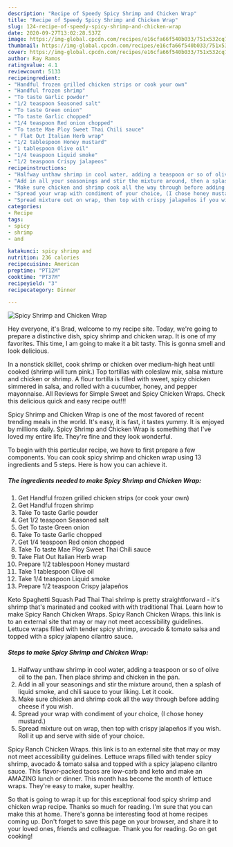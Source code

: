 ```yaml
---
description: "Recipe of Speedy Spicy Shrimp and Chicken Wrap"
title: "Recipe of Speedy Spicy Shrimp and Chicken Wrap"
slug: 124-recipe-of-speedy-spicy-shrimp-and-chicken-wrap
date: 2020-09-27T13:02:28.537Z
image: https://img-global.cpcdn.com/recipes/e16cfa66f540b033/751x532cq70/spicy-shrimp-and-chicken-wrap-recipe-main-photo.jpg
thumbnail: https://img-global.cpcdn.com/recipes/e16cfa66f540b033/751x532cq70/spicy-shrimp-and-chicken-wrap-recipe-main-photo.jpg
cover: https://img-global.cpcdn.com/recipes/e16cfa66f540b033/751x532cq70/spicy-shrimp-and-chicken-wrap-recipe-main-photo.jpg
author: Ray Ramos
ratingvalue: 4.1
reviewcount: 5133
recipeingredient:
- "Handful frozen grilled chicken strips or cook your own"
- "Handful frozen shrimp"
- "To taste Garlic powder"
- "1/2 teaspoon Seasoned salt"
- "To taste Green onion"
- "To taste Garlic chopped"
- "1/4 teaspoon Red onion chopped"
- "To taste Mae Ploy Sweet Thai Chili sauce"
- " Flat Out Italian Herb wrap"
- "1/2 tablespoon Honey mustard"
- "1 tablespoon Olive oil"
- "1/4 teaspoon Liquid smoke"
- "1/2 teaspoon Crispy jalapeos"
recipeinstructions:
- "Halfway unthaw shrimp in cool water, adding a teaspoon or so of olive oil to the pan. Then place shrimp and chicken in the pan."
- "Add in all your seasonings and stir the mixture around, then a splash of liquid smoke, and chili sauce to your liking. Let it cook."
- "Make sure chicken and shrimp cook all the way through before adding cheese if you wish."
- "Spread your wrap with condiment of your choice, (I chose honey mustard.)"
- "Spread mixture out on wrap, then top with crispy jalapeños if you wish. Roll it up and serve with side of your choice."
categories:
- Recipe
tags:
- spicy
- shrimp
- and

katakunci: spicy shrimp and 
nutrition: 236 calories
recipecuisine: American
preptime: "PT12M"
cooktime: "PT37M"
recipeyield: "3"
recipecategory: Dinner

---
```



![Spicy Shrimp and Chicken Wrap](https://img-global.cpcdn.com/recipes/e16cfa66f540b033/751x532cq70/spicy-shrimp-and-chicken-wrap-recipe-main-photo.jpg)

Hey everyone, it's Brad, welcome to my recipe site. Today, we're going to prepare a distinctive dish, spicy shrimp and chicken wrap. It is one of my favorites. This time, I am going to make it a bit tasty. This is gonna smell and look delicious.

In a nonstick skillet, cook shrimp or chicken over medium-high heat until cooked (shrimp will turn pink.) Top tortillas with coleslaw mix, salsa mixture and chicken or shrimp. A flour tortilla is filled with sweet, spicy chicken simmered in salsa, and rolled with a cucumber, honey, and pepper mayonnaise. All Reviews for Simple Sweet and Spicy Chicken Wraps. Check this delicious quick and easy recipe out!!!

Spicy Shrimp and Chicken Wrap is one of the most favored of recent trending meals in the world. It's easy, it is fast, it tastes yummy. It is enjoyed by millions daily. Spicy Shrimp and Chicken Wrap is something that I've loved my entire life. They're fine and they look wonderful.


To begin with this particular recipe, we have to first prepare a few components. You can cook spicy shrimp and chicken wrap using 13 ingredients and 5 steps. Here is how you can achieve it.

<!--inarticleads1-->

##### The ingredients needed to make Spicy Shrimp and Chicken Wrap:

1. Get Handful frozen grilled chicken strips (or cook your own)
1. Get Handful frozen shrimp
1. Take To taste Garlic powder
1. Get 1/2 teaspoon Seasoned salt
1. Get To taste Green onion
1. Take To taste Garlic chopped
1. Get 1/4 teaspoon Red onion chopped
1. Take To taste Mae Ploy Sweet Thai Chili sauce
1. Take  Flat Out Italian Herb wrap
1. Prepare 1/2 tablespoon Honey mustard
1. Take 1 tablespoon Olive oil
1. Take 1/4 teaspoon Liquid smoke
1. Prepare 1/2 teaspoon Crispy jalapeños


Keto Spaghetti Squash Pad Thai Thai shrimp is pretty straightforward - it&#39;s shrimp that&#39;s marinated and cooked with with traditional Thai. Learn how to make Spicy Ranch Chicken Wraps. Spicy Ranch Chicken Wraps. this link is to an external site that may or may not meet accessibility guidelines. Lettuce wraps filled with tender spicy shrimp, avocado &amp; tomato salsa and topped with a spicy jalapeno cilantro sauce. 

<!--inarticleads2-->

##### Steps to make Spicy Shrimp and Chicken Wrap:

1. Halfway unthaw shrimp in cool water, adding a teaspoon or so of olive oil to the pan. Then place shrimp and chicken in the pan.
1. Add in all your seasonings and stir the mixture around, then a splash of liquid smoke, and chili sauce to your liking. Let it cook.
1. Make sure chicken and shrimp cook all the way through before adding cheese if you wish.
1. Spread your wrap with condiment of your choice, (I chose honey mustard.)
1. Spread mixture out on wrap, then top with crispy jalapeños if you wish. Roll it up and serve with side of your choice.


Spicy Ranch Chicken Wraps. this link is to an external site that may or may not meet accessibility guidelines. Lettuce wraps filled with tender spicy shrimp, avocado &amp; tomato salsa and topped with a spicy jalapeno cilantro sauce. This flavor-packed tacos are low-carb and keto and make an AMAZING lunch or dinner. This month has become the month of lettuce wraps. They&#39;re easy to make, super healthy. 

So that is going to wrap it up for this exceptional food spicy shrimp and chicken wrap recipe. Thanks so much for reading. I'm sure that you can make this at home. There's gonna be interesting food at home recipes coming up. Don't forget to save this page on your browser, and share it to your loved ones, friends and colleague. Thank you for reading. Go on get cooking!

